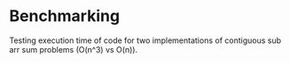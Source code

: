 # Benchmarking 

Testing execution time of code for two implementations of contiguous sub arr sum problems (O(n^3) vs O(n)). 
